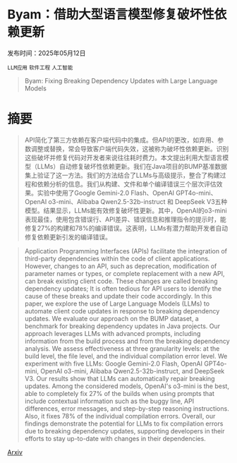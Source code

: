 # Byam：借助大型语言模型修复破坏性依赖更新

发布时间：2025年05月12日

`LLM应用` `软件工程` `人工智能`

> Byam: Fixing Breaking Dependency Updates with Large Language Models

# 摘要

> API简化了第三方依赖在客户端代码中的集成。但API的更改，如弃用、参数调整或替换，常会导致客户端代码失效，这被称为破坏性依赖更新。识别这些破坏并修复代码对开发者来说往往耗时费力。本文提出利用大型语言模型（LLMs）自动修复破坏性依赖更新。我们在Java项目的BUMP基准数据集上验证了这一方法。我们的方法结合了LLMs与高级提示，整合了构建过程和依赖分析的信息。我们从构建、文件和单个编译错误三个层次评估效果。实验中使用了Google Gemini-2.0 Flash、OpenAI GPT4o-mini、OpenAI o3-mini、Alibaba Qwen2.5-32b-instruct 和 DeepSeek V3五种模型。结果显示，LLMs能有效修复破坏性更新。其中，OpenAI的o3-mini表现最佳，使用包含错误行、API差异、错误信息和推理指令的提示时，能修复27%的构建和78%的编译错误。这表明，LLMs有潜力帮助开发者自动修复依赖更新引发的编译错误。

> Application Programming Interfaces (APIs) facilitate the integration of third-party dependencies within the code of client applications. However, changes to an API, such as deprecation, modification of parameter names or types, or complete replacement with a new API, can break existing client code. These changes are called breaking dependency updates; It is often tedious for API users to identify the cause of these breaks and update their code accordingly. In this paper, we explore the use of Large Language Models (LLMs) to automate client code updates in response to breaking dependency updates. We evaluate our approach on the BUMP dataset, a benchmark for breaking dependency updates in Java projects. Our approach leverages LLMs with advanced prompts, including information from the build process and from the breaking dependency analysis. We assess effectiveness at three granularity levels: at the build level, the file level, and the individual compilation error level. We experiment with five LLMs: Google Gemini-2.0 Flash, OpenAI GPT4o-mini, OpenAI o3-mini, Alibaba Qwen2.5-32b-instruct, and DeepSeek V3. Our results show that LLMs can automatically repair breaking updates. Among the considered models, OpenAI's o3-mini is the best, able to completely fix 27% of the builds when using prompts that include contextual information such as the buggy line, API differences, error messages, and step-by-step reasoning instructions. Also, it fixes 78% of the individual compilation errors. Overall, our findings demonstrate the potential for LLMs to fix compilation errors due to breaking dependency updates, supporting developers in their efforts to stay up-to-date with changes in their dependencies.

[Arxiv](https://arxiv.org/abs/2505.07522)